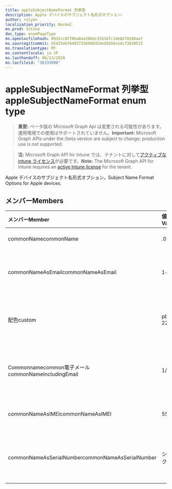 ```yaml
---
title: appleSubjectNameFormat 列挙型
description: Apple デバイスのサブジェクト名形式オプション。
author: rolyon
localization_priority: Normal
ms.prod: Intune
doc_type: enumPageType
ms.openlocfilehash: 09d2cc87f06a8ae28bdc35b1bfc3de01f8280aa7
ms.sourcegitcommit: b5425ebf648572569b032ded5b56e1dcf3830515
ms.translationtype: MT
ms.contentlocale: ja-JP
ms.lasthandoff: 08/13/2019
ms.locfileid: "36333990"
---
```

# <a name="applesubjectnameformat-enum-type"></a><span data-ttu-id="c24ee-103">appleSubjectNameFormat 列挙型</span><span class="sxs-lookup"><span data-stu-id="c24ee-103">appleSubjectNameFormat enum type</span></span>

> <span data-ttu-id="c24ee-104">**重要:** ベータ版の Microsoft Graph Api は変更される可能性があります。運用環境での使用はサポートされていません。</span><span class="sxs-lookup"><span data-stu-id="c24ee-104">**Important:** Microsoft Graph APIs under the /beta version are subject to change; production use is not supported.</span></span>

> <span data-ttu-id="c24ee-105">**注:** Microsoft Graph API for Intune では、テナントに対して[アクティブな intune ライセンス](https://go.microsoft.com/fwlink/?linkid=839381)が必要です。</span><span class="sxs-lookup"><span data-stu-id="c24ee-105">**Note:** The Microsoft Graph API for Intune requires an [active Intune license](https://go.microsoft.com/fwlink/?linkid=839381) for the tenant.</span></span>

<span data-ttu-id="c24ee-106">Apple デバイスのサブジェクト名形式オプション。</span><span class="sxs-lookup"><span data-stu-id="c24ee-106">Subject Name Format Options for Apple devices.</span></span>

## <a name="members"></a><span data-ttu-id="c24ee-107">メンバー</span><span class="sxs-lookup"><span data-stu-id="c24ee-107">Members</span></span>
|<span data-ttu-id="c24ee-108">メンバー</span><span class="sxs-lookup"><span data-stu-id="c24ee-108">Member</span></span>|<span data-ttu-id="c24ee-109">値</span><span class="sxs-lookup"><span data-stu-id="c24ee-109">Value</span></span>|<span data-ttu-id="c24ee-110">説明</span><span class="sxs-lookup"><span data-stu-id="c24ee-110">Description</span></span>|
|:---|:---|:---|
|<span data-ttu-id="c24ee-111">commonName</span><span class="sxs-lookup"><span data-stu-id="c24ee-111">commonName</span></span>|<span data-ttu-id="c24ee-112">.0</span><span class="sxs-lookup"><span data-stu-id="c24ee-112">0</span></span>|<span data-ttu-id="c24ee-113">共通名。</span><span class="sxs-lookup"><span data-stu-id="c24ee-113">Common name.</span></span>|
|<span data-ttu-id="c24ee-114">commonNameAsEmail</span><span class="sxs-lookup"><span data-stu-id="c24ee-114">commonNameAsEmail</span></span>|<span data-ttu-id="c24ee-115">1-d</span><span class="sxs-lookup"><span data-stu-id="c24ee-115">1</span></span>|<span data-ttu-id="c24ee-116">電子メールとしての共通名。</span><span class="sxs-lookup"><span data-stu-id="c24ee-116">Common name as email.</span></span>|
|<span data-ttu-id="c24ee-117">配色</span><span class="sxs-lookup"><span data-stu-id="c24ee-117">custom</span></span>|<span data-ttu-id="c24ee-118">pbm-2</span><span class="sxs-lookup"><span data-stu-id="c24ee-118">2</span></span>|<span data-ttu-id="c24ee-119">カスタムサブジェクト名の形式。</span><span class="sxs-lookup"><span data-stu-id="c24ee-119">Custom subject name format.</span></span>|
|<span data-ttu-id="c24ee-120">Commonnamecommon電子メール</span><span class="sxs-lookup"><span data-stu-id="c24ee-120">commonNameIncludingEmail</span></span>|<span data-ttu-id="c24ee-121">1/3</span><span class="sxs-lookup"><span data-stu-id="c24ee-121">3</span></span>|<span data-ttu-id="c24ee-122">電子メールを含む共通名。</span><span class="sxs-lookup"><span data-stu-id="c24ee-122">Common Name Including Email.</span></span>|
|<span data-ttu-id="c24ee-123">commonNameAsIMEI</span><span class="sxs-lookup"><span data-stu-id="c24ee-123">commonNameAsIMEI</span></span>|<span data-ttu-id="c24ee-124">5</span><span class="sxs-lookup"><span data-stu-id="c24ee-124">5</span></span>|<span data-ttu-id="c24ee-125">IMEI としての共通名。</span><span class="sxs-lookup"><span data-stu-id="c24ee-125">Common Name As IMEI.</span></span>|
|<span data-ttu-id="c24ee-126">commonNameAsSerialNumber</span><span class="sxs-lookup"><span data-stu-id="c24ee-126">commonNameAsSerialNumber</span></span>|<span data-ttu-id="c24ee-127">シックス</span><span class="sxs-lookup"><span data-stu-id="c24ee-127">6</span></span>|<span data-ttu-id="c24ee-128">シリアル番号としての共通名。</span><span class="sxs-lookup"><span data-stu-id="c24ee-128">Common Name As Serial Number.</span></span>|



